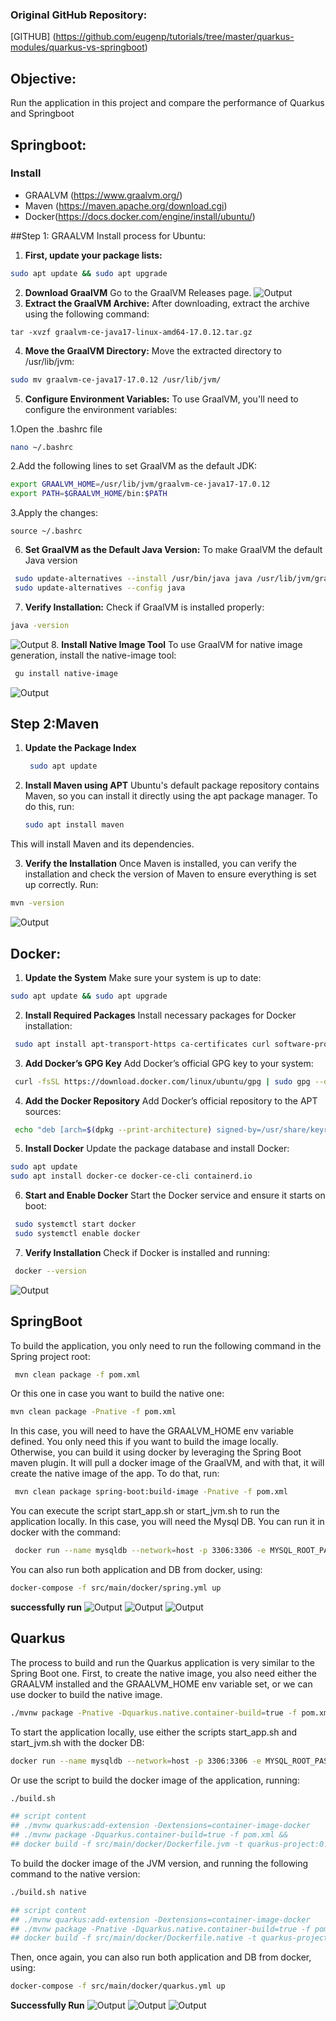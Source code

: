 ### Original GitHub Repository:
[GITHUB] (https://github.com/eugenp/tutorials/tree/master/quarkus-modules/quarkus-vs-springboot)
## Objective:
Run the application in this project and compare the performance of Quarkus and Springboot
## Springboot:
 ### Install 
- GRAALVM (https://www.graalvm.org/)
- Maven (https://maven.apache.org/download.cgi)
- Docker(https://docs.docker.com/engine/install/ubuntu/)

##Step 1: GRAALVM Install process for Ubuntu:

 1. **First, update your package lists:**
 
   ```bash
   sudo apt update && sudo apt upgrade
   ```
 2. **Download GraalVM**
 Go to the GraalVM Releases page.
 ![Output](graalvm.png)
 3. **Extract the GraalVM Archive:**
  After downloading, extract the archive using the following command:
   ```
   tar -xvzf graalvm-ce-java17-linux-amd64-17.0.12.tar.gz
   ```
 4. **Move the GraalVM Directory:**
  Move the extracted directory to /usr/lib/jvm:
   ```bash
   sudo mv graalvm-ce-java17-17.0.12 /usr/lib/jvm/
   ```
 5. **Configure Environment Variables:**
 To use GraalVM, you'll need to configure the environment variables:

  1.Open the .bashrc file
   ```bash
   nano ~/.bashrc
   ```
  2.Add the following lines to set GraalVM as the default JDK:
   ```bash
   export GRAALVM_HOME=/usr/lib/jvm/graalvm-ce-java17-17.0.12
   export PATH=$GRAALVM_HOME/bin:$PATH
   ```
  3.Apply the changes:
   ```
   source ~/.bashrc
   ```

6. **Set GraalVM as the Default Java Version:**
To make GraalVM the default Java version
 ```bash
  sudo update-alternatives --install /usr/bin/java java /usr/lib/jvm/graalvm-ce-java17-17.0.12/bin/java 1
  sudo update-alternatives --config java
 ```
7. **Verify Installation:**
Check if GraalVM is installed properly:
 ```bash
 java -version
 ```
 ![Output](java-v.png)
8. **Install Native Image Tool**
To use GraalVM for native image generation, install the native-image tool:
 ```bash
  gu install native-image
 ```
 ![Output](native-images.png)



## Step 2:Maven

1. **Update the Package Index**
    ```bash
     sudo apt update
    ```
2. **Install Maven using APT**
   Ubuntu's default package repository contains Maven, so you can install it directly using the apt package 
   manager. To do this, run:

    ```bash
    sudo apt install maven
    ```
This will install Maven and its dependencies.

3. **Verify the Installation**
   Once Maven is installed, you can verify the installation and check the version of Maven to ensure everything 
   is set up correctly. Run:

  ```bash
  mvn -version
  ```
![Output](mvn.png)


## Docker:
1. **Update the System**
Make sure your system is up to date:
 ```bash
 sudo apt update && sudo apt upgrade
 ```
2. **Install Required Packages**
Install necessary packages for Docker installation:
 ```bash
  sudo apt install apt-transport-https ca-certificates curl software-properties-common
 ```
3. **Add Docker’s GPG Key**
Add Docker’s official GPG key to your system:
 ```bash
  curl -fsSL https://download.docker.com/linux/ubuntu/gpg | sudo gpg --dearmor -o /usr/share/keyrings/docker-archive-keyring.gpg
 ```
4. **Add the Docker Repository**
Add Docker’s official repository to the APT sources:
 ```bash
  echo "deb [arch=$(dpkg --print-architecture) signed-by=/usr/share/keyrings/docker-archive-keyring.gpg] https://download.docker.com/linux/ubuntu $(lsb_release -cs) stable" | sudo tee /etc/apt/sources.list.d/docker.list > /dev/null
 ```
5. **Install Docker**
Update the package database and install Docker:
 ```bash
 sudo apt update
 sudo apt install docker-ce docker-ce-cli containerd.io
 ```
6. **Start and Enable Docker**
Start the Docker service and ensure it starts on boot:
  ```bash
   sudo systemctl start docker
   sudo systemctl enable docker
  ```
7. **Verify Installation**
Check if Docker is installed and running:
 ```bash
  docker --version
 ```
![Output](docker.png)

## SpringBoot
To build the application, you only need to run the following command in the Spring project root:
```bash
 mvn clean package -f pom.xml
```
Or this one in case you want to build the native one:
```bash
mvn clean package -Pnative -f pom.xml
```
In this case, you will need to have the GRAALVM_HOME env variable defined. You only need this if you want to build the image locally. Otherwise, you can build it using docker by leveraging the Spring Boot maven plugin. It will pull a docker image of the GraalVM, and with that, it will create the native image of the app. To do that, run:

```bash
 mvn clean package spring-boot:build-image -Pnative -f pom.xml
```
You can execute the script start_app.sh or start_jvm.sh to run the application locally. In this case, you will need the Mysql DB. You can run it in docker with the command:
```bash
 docker run --name mysqldb --network=host -p 3306:3306 -e MYSQL_ROOT_PASSWORD=root -e MYSQL_DATABASE=baeldung -d mysql:5.7.38 --character-set-server=utf8mb4 --collation-server=utf8mb4_unicode_ci
```
You can also run both application and DB from docker, using:

```bash
docker-compose -f src/main/docker/spring.yml up
```
**successfully run**
![Output](run1.png)
![Output](run2.png)
![Output](databases.png)


## Quarkus

The process to build and run the Quarkus application is very similar to the Spring Boot one. First, to create the native image, you also need either the GRAALVM installed and the GRAALVM_HOME env variable set, or we can use docker to build the native image.
```bash
./mvnw package -Pnative -Dquarkus.native.container-build=true -f pom.xml
```
To start the application locally, use either the scripts start_app.sh and start_jvm.sh with the docker DB:
```bash
docker run --name mysqldb --network=host -p 3306:3306 -e MYSQL_ROOT_PASSWORD=root -e MYSQL_DATABASE=baeldung -d mysql:5.7.38 --character-set-server=utf8mb4 --collation-server=utf8mb4_unicode_ci
```
Or use the script to build the docker image of the application, running:
```bash
./build.sh

## script content
## ./mvnw quarkus:add-extension -Dextensions=container-image-docker
## ./mvnw package -Dquarkus.container-build=true -f pom.xml &&
## docker build -f src/main/docker/Dockerfile.jvm -t quarkus-project:0.1-SNAPSHOT .
```
To build the docker image of the JVM version, and running the following command to the native version:
```bash
./build.sh native

## script content
## ./mvnw quarkus:add-extension -Dextensions=container-image-docker
## ./mvnw package -Pnative -Dquarkus.native.container-build=true -f pom.xml &&
## docker build -f src/main/docker/Dockerfile.native -t quarkus-project:0.1-SNAPSHOT .
```
Then, once again, you can also run both application and DB from docker, using:
```bash
docker-compose -f src/main/docker/quarkus.yml up
```

**Successfully Run**
![Output](run3.png)
![Output](run4.png)
![Output](db.png)




